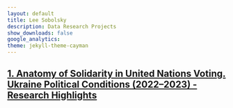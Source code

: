 ```yaml
---
layout: default
title: Lee Sobolsky
description: Data Research Projects
show_downloads: false
google_analytics:
theme: jekyll-theme-cayman
---
```


## [1. Anatomy of Solidarity in United Nations Voting. Ukraine Political Conditions (2022–2023) - Research Highlights](https://sobolsky.github.io/upc/)
